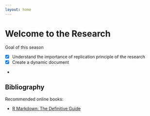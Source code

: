 ```yaml
---
layout: home
---
```



# Welcome to the Research 

Goal of this season
- [X] Understand the importance of replication principle of the research
- [X] Create a dynamic document
- 



## Bibliography

Recommended online books:

- [R Markdown: The Definitive Guide](https://bookdown.org/yihui/rmarkdown/pdf-document.html)

